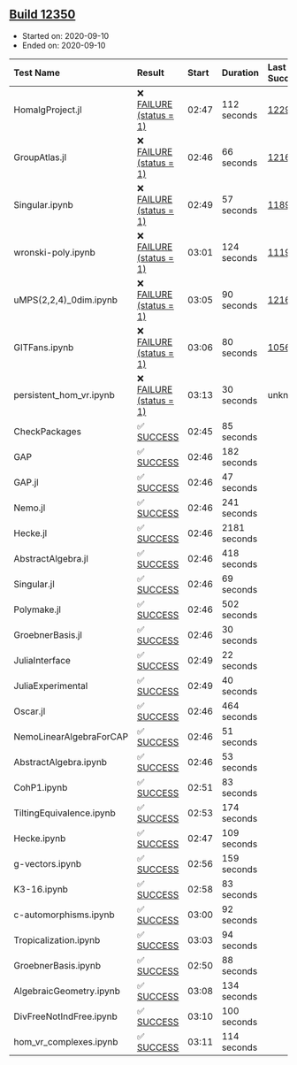 ## [Build 12350](https://oscarci.mathematik.uni-kl.de/job/oscar/12350/)

* Started on: 2020-09-10
* Ended on: 2020-09-10

| Test Name    | Result | Start | Duration | Last Success | First Failure |
|:-------------|:-------|:------|:---------|:-------------|:--------------|
| HomalgProject.jl | ❌ [FAILURE (status = 1)](https://oscarci.mathematik.uni-kl.de/job/oscar/12350/artifact/logs/build-12350/HomalgProject.jl.log) | 02:47 | 112 seconds | [12292](https://oscarci.mathematik.uni-kl.de/job/oscar/12292/) | [12293](https://oscarci.mathematik.uni-kl.de/job/oscar/12293/) |
| GroupAtlas.jl | ❌ [FAILURE (status = 1)](https://oscarci.mathematik.uni-kl.de/job/oscar/12350/artifact/logs/build-12350/GroupAtlas.jl.log) | 02:46 | 66 seconds | [12167](https://oscarci.mathematik.uni-kl.de/job/oscar/12167/) | [12168](https://oscarci.mathematik.uni-kl.de/job/oscar/12168/) |
| Singular.ipynb | ❌ [FAILURE (status = 1)](https://oscarci.mathematik.uni-kl.de/job/oscar/12350/artifact/logs/build-12350/Singular.ipynb.log) | 02:49 | 57 seconds | [11893](https://oscarci.mathematik.uni-kl.de/job/oscar/11893/) | [11894](https://oscarci.mathematik.uni-kl.de/job/oscar/11894/) |
| wronski-poly.ipynb | ❌ [FAILURE (status = 1)](https://oscarci.mathematik.uni-kl.de/job/oscar/12350/artifact/logs/build-12350/wronski-poly.ipynb.log) | 03:01 | 124 seconds | [11192](https://oscarci.mathematik.uni-kl.de/job/oscar/11192/) | [11193](https://oscarci.mathematik.uni-kl.de/job/oscar/11193/) |
| uMPS(2,2,4)_0dim.ipynb | ❌ [FAILURE (status = 1)](https://oscarci.mathematik.uni-kl.de/job/oscar/12350/artifact/logs/build-12350/uMPS-2-2-4-_0dim.ipynb.log) | 03:05 | 90 seconds | [12167](https://oscarci.mathematik.uni-kl.de/job/oscar/12167/) | [12168](https://oscarci.mathematik.uni-kl.de/job/oscar/12168/) |
| GITFans.ipynb | ❌ [FAILURE (status = 1)](https://oscarci.mathematik.uni-kl.de/job/oscar/12350/artifact/logs/build-12350/GITFans.ipynb.log) | 03:06 | 80 seconds | [10566](https://oscarci.mathematik.uni-kl.de/job/oscar/10566/) | [10567](https://oscarci.mathematik.uni-kl.de/job/oscar/10567/) |
| persistent_hom_vr.ipynb | ❌ [FAILURE (status = 1)](https://oscarci.mathematik.uni-kl.de/job/oscar/12350/artifact/logs/build-12350/persistent_hom_vr.ipynb.log) | 03:13 | 30 seconds | unknown | unknown |
| CheckPackages | ✅ [SUCCESS](https://oscarci.mathematik.uni-kl.de/job/oscar/12350/artifact/logs/build-12350/CheckPackages.log) | 02:45 | 85 seconds |  |  |
| GAP | ✅ [SUCCESS](https://oscarci.mathematik.uni-kl.de/job/oscar/12350/artifact/logs/build-12350/GAP.log) | 02:46 | 182 seconds |  |  |
| GAP.jl | ✅ [SUCCESS](https://oscarci.mathematik.uni-kl.de/job/oscar/12350/artifact/logs/build-12350/GAP.jl.log) | 02:46 | 47 seconds |  |  |
| Nemo.jl | ✅ [SUCCESS](https://oscarci.mathematik.uni-kl.de/job/oscar/12350/artifact/logs/build-12350/Nemo.jl.log) | 02:46 | 241 seconds |  |  |
| Hecke.jl | ✅ [SUCCESS](https://oscarci.mathematik.uni-kl.de/job/oscar/12350/artifact/logs/build-12350/Hecke.jl.log) | 02:46 | 2181 seconds |  |  |
| AbstractAlgebra.jl | ✅ [SUCCESS](https://oscarci.mathematik.uni-kl.de/job/oscar/12350/artifact/logs/build-12350/AbstractAlgebra.jl.log) | 02:46 | 418 seconds |  |  |
| Singular.jl | ✅ [SUCCESS](https://oscarci.mathematik.uni-kl.de/job/oscar/12350/artifact/logs/build-12350/Singular.jl.log) | 02:46 | 69 seconds |  |  |
| Polymake.jl | ✅ [SUCCESS](https://oscarci.mathematik.uni-kl.de/job/oscar/12350/artifact/logs/build-12350/Polymake.jl.log) | 02:46 | 502 seconds |  |  |
| GroebnerBasis.jl | ✅ [SUCCESS](https://oscarci.mathematik.uni-kl.de/job/oscar/12350/artifact/logs/build-12350/GroebnerBasis.jl.log) | 02:46 | 30 seconds |  |  |
| JuliaInterface | ✅ [SUCCESS](https://oscarci.mathematik.uni-kl.de/job/oscar/12350/artifact/logs/build-12350/JuliaInterface.log) | 02:49 | 22 seconds |  |  |
| JuliaExperimental | ✅ [SUCCESS](https://oscarci.mathematik.uni-kl.de/job/oscar/12350/artifact/logs/build-12350/JuliaExperimental.log) | 02:49 | 40 seconds |  |  |
| Oscar.jl | ✅ [SUCCESS](https://oscarci.mathematik.uni-kl.de/job/oscar/12350/artifact/logs/build-12350/Oscar.jl.log) | 02:46 | 464 seconds |  |  |
| NemoLinearAlgebraForCAP | ✅ [SUCCESS](https://oscarci.mathematik.uni-kl.de/job/oscar/12350/artifact/logs/build-12350/NemoLinearAlgebraForCAP.log) | 02:46 | 51 seconds |  |  |
| AbstractAlgebra.ipynb | ✅ [SUCCESS](https://oscarci.mathematik.uni-kl.de/job/oscar/12350/artifact/logs/build-12350/AbstractAlgebra.ipynb.log) | 02:46 | 53 seconds |  |  |
| CohP1.ipynb | ✅ [SUCCESS](https://oscarci.mathematik.uni-kl.de/job/oscar/12350/artifact/logs/build-12350/CohP1.ipynb.log) | 02:51 | 83 seconds |  |  |
| TiltingEquivalence.ipynb | ✅ [SUCCESS](https://oscarci.mathematik.uni-kl.de/job/oscar/12350/artifact/logs/build-12350/TiltingEquivalence.ipynb.log) | 02:53 | 174 seconds |  |  |
| Hecke.ipynb | ✅ [SUCCESS](https://oscarci.mathematik.uni-kl.de/job/oscar/12350/artifact/logs/build-12350/Hecke.ipynb.log) | 02:47 | 109 seconds |  |  |
| g-vectors.ipynb | ✅ [SUCCESS](https://oscarci.mathematik.uni-kl.de/job/oscar/12350/artifact/logs/build-12350/g-vectors.ipynb.log) | 02:56 | 159 seconds |  |  |
| K3-16.ipynb | ✅ [SUCCESS](https://oscarci.mathematik.uni-kl.de/job/oscar/12350/artifact/logs/build-12350/K3-16.ipynb.log) | 02:58 | 83 seconds |  |  |
| c-automorphisms.ipynb | ✅ [SUCCESS](https://oscarci.mathematik.uni-kl.de/job/oscar/12350/artifact/logs/build-12350/c-automorphisms.ipynb.log) | 03:00 | 92 seconds |  |  |
| Tropicalization.ipynb | ✅ [SUCCESS](https://oscarci.mathematik.uni-kl.de/job/oscar/12350/artifact/logs/build-12350/Tropicalization.ipynb.log) | 03:03 | 94 seconds |  |  |
| GroebnerBasis.ipynb | ✅ [SUCCESS](https://oscarci.mathematik.uni-kl.de/job/oscar/12350/artifact/logs/build-12350/GroebnerBasis.ipynb.log) | 02:50 | 88 seconds |  |  |
| AlgebraicGeometry.ipynb | ✅ [SUCCESS](https://oscarci.mathematik.uni-kl.de/job/oscar/12350/artifact/logs/build-12350/AlgebraicGeometry.ipynb.log) | 03:08 | 134 seconds |  |  |
| DivFreeNotIndFree.ipynb | ✅ [SUCCESS](https://oscarci.mathematik.uni-kl.de/job/oscar/12350/artifact/logs/build-12350/DivFreeNotIndFree.ipynb.log) | 03:10 | 100 seconds |  |  |
| hom_vr_complexes.ipynb | ✅ [SUCCESS](https://oscarci.mathematik.uni-kl.de/job/oscar/12350/artifact/logs/build-12350/hom_vr_complexes.ipynb.log) | 03:11 | 114 seconds |  |  |
